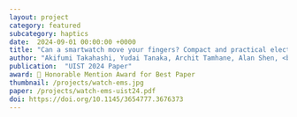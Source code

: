 ```yaml
---
layout: project
category: featured
subcategory: haptics
date:  2024-09-01 00:00:00 +0000
title: "Can a smartwatch move your fingers? Compact and practical electrical muscle stimulation in a smartwatch"
author: "Akifumi Takahashi, Yudai Tanaka, Archit Tamhane, Alan Shen, <b>Shan-Yuan Teng</b>, Pedro Lopes"
publication:  "UIST 2024 Paper"
award: 🏅 Honorable Mention Award for Best Paper
thumbnail: /projects/watch-ems.jpg
paper: /projects/watch-ems-uist24.pdf
doi: https://doi.org/10.1145/3654777.3676373
---
```

